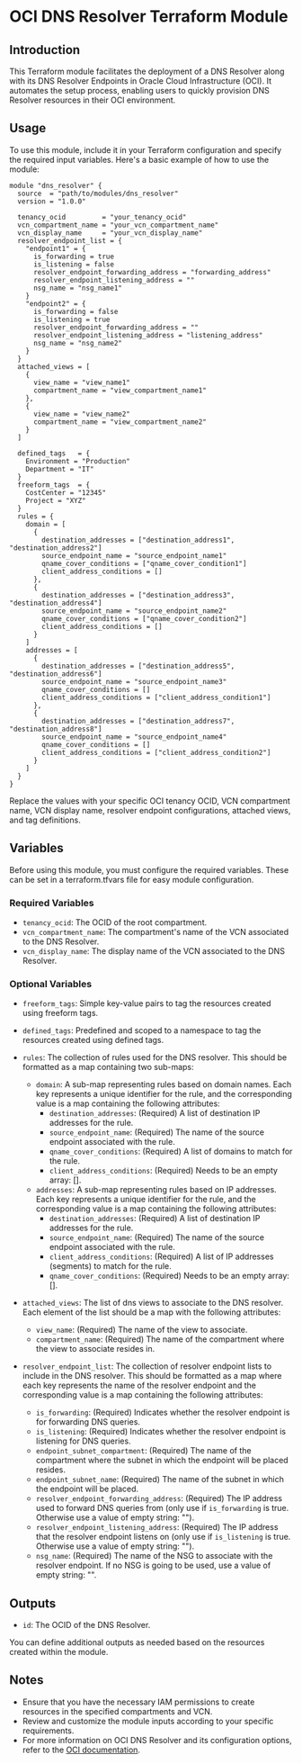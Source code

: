 # OCI DNS Resolver Terraform Module

## Introduction
This Terraform module facilitates the deployment of a DNS Resolver along with its DNS Resolver Endpoints in Oracle Cloud Infrastructure (OCI). It automates the setup process, enabling users to quickly provision DNS Resolver resources in their OCI environment.

## Usage
To use this module, include it in your Terraform configuration and specify the required input variables. Here's a basic example of how to use the module:

```hcl
module "dns_resolver" {
  source  = "path/to/modules/dns_resolver"
  version = "1.0.0"

  tenancy_ocid         = "your_tenancy_ocid"
  vcn_compartment_name = "your_vcn_compartment_name"
  vcn_display_name     = "your_vcn_display_name"
  resolver_endpoint_list = {
    "endpoint1" = {
      is_forwarding = true
      is_listening = false
      resolver_endpoint_forwarding_address = "forwarding_address"
      resolver_endpoint_listening_address = ""
      nsg_name = "nsg_name1"
    }
    "endpoint2" = {
      is_forwarding = false
      is_listening = true
      resolver_endpoint_forwarding_address = ""
      resolver_endpoint_listening_address = "listening_address"
      nsg_name = "nsg_name2"
    }
  }
  attached_views = [
    {
      view_name = "view_name1"
      compartment_name = "view_compartment_name1"
    },
    {
      view_name = "view_name2"
      compartment_name = "view_compartment_name2"
    }
  ]

  defined_tags   = {
    Environment = "Production"
    Department = "IT"
  }
  freeform_tags  = {
    CostCenter = "12345"
    Project = "XYZ"
  }
  rules = {
    domain = [
      {
        destination_addresses = ["destination_address1", "destination_address2"]
        source_endpoint_name = "source_endpoint_name1"
        qname_cover_conditions = ["qname_cover_condition1"]
        client_address_conditions = []
      },
      {
        destination_addresses = ["destination_address3", "destination_address4"]
        source_endpoint_name = "source_endpoint_name2"
        qname_cover_conditions = ["qname_cover_condition2"]
        client_address_conditions = []
      }
    ]
    addresses = [
      {
        destination_addresses = ["destination_address5", "destination_address6"]
        source_endpoint_name = "source_endpoint_name3"
        qname_cover_conditions = []
        client_address_conditions = ["client_address_condition1"]
      },
      {
        destination_addresses = ["destination_address7", "destination_address8"]
        source_endpoint_name = "source_endpoint_name4"
        qname_cover_conditions = []
        client_address_conditions = ["client_address_condition2"]
      }
    ]
  }
}
```

Replace the values with your specific OCI tenancy OCID, VCN compartment name, VCN display name, resolver endpoint configurations, attached views, and tag definitions.

## Variables
Before using this module, you must configure the required variables. These can be set in a terraform.tfvars file for easy module configuration.

### Required Variables
- `tenancy_ocid`: The OCID of the root compartment.
- `vcn_compartment_name`: The compartment's name of the VCN associated to the DNS Resolver.
- `vcn_display_name`: The display name of the VCN associated to the DNS Resolver.

### Optional Variables
- `freeform_tags`: Simple key-value pairs to tag the resources created using freeform tags.
- `defined_tags`: Predefined and scoped to a namespace to tag the resources created using defined tags.
- `rules`: The collection of rules used for the DNS resolver. This should be formatted as a map containing two sub-maps:
    - `domain`: A sub-map representing rules based on domain names. Each key represents a unique identifier for the rule, and the corresponding value is a map containing the following attributes:
        - `destination_addresses`: (Required) A list of destination IP addresses for the rule.
        - `source_endpoint_name`: (Required) The name of the source endpoint associated with the rule.
        - `qname_cover_conditions`: (Required) A list of domains to match for the rule.
        - `client_address_conditions`: (Required) Needs to be an empty array: [].
    - `addresses`: A sub-map representing rules based on IP addresses. Each key represents a unique identifier for the rule, and the corresponding value is a map containing the following attributes:
        - `destination_addresses`: (Required) A list of destination IP addresses for the rule.
        - `source_endpoint_name`: (Required) The name of the source endpoint associated with the rule.
        - `client_address_conditions`: (Required) A list of IP addresses (segments) to match for the rule.
        - `qname_cover_conditions`: (Required) Needs to be an empty array: [].

- `attached_views`: The list of dns views to associate to the DNS resolver. Each element of the list should be a map with the following attributes:
    - `view_name`: (Required) The name of the view to associate.
    - `compartment_name`: (Required) The name of the compartment where the view to associate resides in.

- `resolver_endpoint_list`: The collection of resolver endpoint lists to include in the DNS resolver. This should be formatted as a map where each key represents the name of the resolver endpoint and the corresponding value is a map containing the following attributes:
    - `is_forwarding`: (Required) Indicates whether the resolver endpoint is for forwarding DNS queries.
    - `is_listening`: (Required) Indicates whether the resolver endpoint is listening for DNS queries.
    - `endpoint_subnet_compartment`: (Required) The name of the compartment where the subnet in which the endpoint will be placed resides.
    - `endpoint_subnet_name`: (Required) The name of the subnet in which the endpoint will be placed.
    - `resolver_endpoint_forwarding_address`: (Required) The IP address used to forward DNS queries from (only use if `is_forwarding` is true. Otherwise use a value of empty string: "").
    - `resolver_endpoint_listening_address`: (Required) The IP address that the resolver endpoint listens on (only use if `is_listening` is true. Otherwise use a value of empty string: "").
    - `nsg_name`: (Required) The name of the NSG to associate with the resolver endpoint. If no NSG is going to be used, use a value of empty string: "".

## Outputs
- `id`: The OCID of the DNS Resolver.

You can define additional outputs as needed based on the resources created within the module.

## Notes
- Ensure that you have the necessary IAM permissions to create resources in the specified compartments and VCN.
- Review and customize the module inputs according to your specific requirements.
- For more information on OCI DNS Resolver and its configuration options, refer to the [OCI documentation](https://docs.oracle.com/en-us/iaas/Content/DNS/Concepts/dnsresolver.htm).